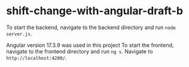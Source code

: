 # shift-change-with-angular-draft-b

To start the backend, navigate to the backend directory and run `node server.js`.

Angular version 17.3.9 was used in this project
To start the frontend, navigate to the frontend directory and run `ng s`. Navigate to `http://localhost:4200/`.